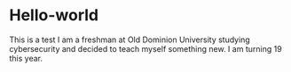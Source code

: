 # Hello-world
This is a test 
I am a freshman at Old Dominion University studying cybersecurity and decided to teach myself something new. 
I am turning 19 this year. 
